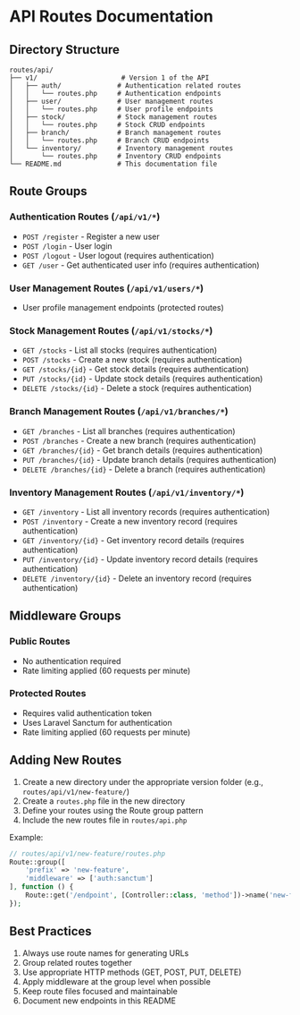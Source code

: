 # API Routes Documentation

## Directory Structure

```
routes/api/
├── v1/                     # Version 1 of the API
│   ├── auth/              # Authentication related routes
│   │   └── routes.php     # Authentication endpoints
│   ├── user/              # User management routes
│   │   └── routes.php     # User profile endpoints
│   ├── stock/             # Stock management routes
│   │   └── routes.php     # Stock CRUD endpoints
│   ├── branch/            # Branch management routes
│   │   └── routes.php     # Branch CRUD endpoints
│   └── inventory/         # Inventory management routes
│       └── routes.php     # Inventory CRUD endpoints
└── README.md              # This documentation file
```

## Route Groups

### Authentication Routes (`/api/v1/*`)
- `POST /register` - Register a new user
- `POST /login` - User login
- `POST /logout` - User logout (requires authentication)
- `GET /user` - Get authenticated user info (requires authentication)

### User Management Routes (`/api/v1/users/*`)
- User profile management endpoints (protected routes)

### Stock Management Routes (`/api/v1/stocks/*`)
- `GET /stocks` - List all stocks (requires authentication)
- `POST /stocks` - Create a new stock (requires authentication)
- `GET /stocks/{id}` - Get stock details (requires authentication)
- `PUT /stocks/{id}` - Update stock details (requires authentication)
- `DELETE /stocks/{id}` - Delete a stock (requires authentication)

### Branch Management Routes (`/api/v1/branches/*`)
- `GET /branches` - List all branches (requires authentication)
- `POST /branches` - Create a new branch (requires authentication)
- `GET /branches/{id}` - Get branch details (requires authentication)
- `PUT /branches/{id}` - Update branch details (requires authentication)
- `DELETE /branches/{id}` - Delete a branch (requires authentication)

### Inventory Management Routes (`/api/v1/inventory/*`)
- `GET /inventory` - List all inventory records (requires authentication)
- `POST /inventory` - Create a new inventory record (requires authentication)
- `GET /inventory/{id}` - Get inventory record details (requires authentication)
- `PUT /inventory/{id}` - Update inventory record details (requires authentication)
- `DELETE /inventory/{id}` - Delete an inventory record (requires authentication)

## Middleware Groups

### Public Routes
- No authentication required
- Rate limiting applied (60 requests per minute)

### Protected Routes
- Requires valid authentication token
- Uses Laravel Sanctum for authentication
- Rate limiting applied (60 requests per minute)

## Adding New Routes

1. Create a new directory under the appropriate version folder (e.g., `routes/api/v1/new-feature/`)
2. Create a `routes.php` file in the new directory
3. Define your routes using the Route group pattern
4. Include the new routes file in `routes/api.php`

Example:
```php
// routes/api/v1/new-feature/routes.php
Route::group([
    'prefix' => 'new-feature',
    'middleware' => ['auth:sanctum']
], function () {
    Route::get('/endpoint', [Controller::class, 'method'])->name('new-feature.endpoint');
});
```

## Best Practices

1. Always use route names for generating URLs
2. Group related routes together
3. Use appropriate HTTP methods (GET, POST, PUT, DELETE)
4. Apply middleware at the group level when possible
5. Keep route files focused and maintainable
6. Document new endpoints in this README 